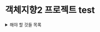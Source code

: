 # 객체지향2 프로젝트 test


<details>
<summary> 해야 할 것들 목록</summary>
<div markdown="1">

- [ ] UML 설계
- [ ] USERNAME, IP 처음에 입력받기
- [ ] GUI 만들기 (더 자세히 써야 함)
- [ ] 로그인 (시간 남으면)

</div>
</details>
